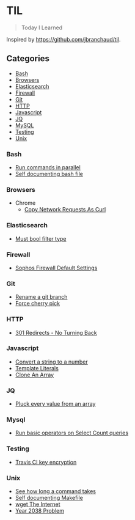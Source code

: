 # TIL

> Today I Learned

Inspired by https://github.com/jbranchaud/til.

## Categories
* [Bash](#bash)
* [Browsers](#browsers)
* [Elasticsearch](#elasticsearch)
* [Firewall](#firewall)
* [Git](#git)
* [HTTP](#http)
* [Javascript](#javascript)
* [JQ](#jq)
* [MySQL](#mysql)
* [Testing](#testing)
* [Unix](#unix)

### Bash
- [Run commands in parallel](bash/run-commands-in-parallel.md)
- [Self documenting bash file](bash/self-documenting-bash-file.md)

### Browsers
- Chrome
  - [Copy Network Requests As Curl](browsers/chrome/Copy-network-request-as-cURL.md)

### Elasticsearch
- [Must bool filter type](elasticsearch/must-bool-filter-type.md)

### Firewall
- [Sophos Firewall Default Settings](firewall/sophos-firewall.md)

### Git
- [Rename a git branch](git/rename-a-git-branch.md)
- [Force cherry pick](git/force-cherry-pick.md)

### HTTP
- [301 Redirects - No Turning Back](http/301-redirects-of-no-return.md)

### Javascript
- [Convert a string to a number](javascript/convert-a-string-to-a-number.md)
- [Template Literals](javascript/template-literals.md)
- [Clone An Array](javascript/clone-an-array.md)

### JQ
- [Pluck every value from an array](jq/pluck-value-from-an-array.md)

### Mysql
- [Run basic operators on Select Count queries](mysql/operators-on-mysql-selects.md)

### Testing
- [Travis CI key encryption](testing/travis-ci-key-encryption.md)

### Unix
- [See how long a command takes](unix/time-a-command.md)
- [Self documenting Makefile](unix/self-documenting-makefile.md)
- [wget The Internet](unix/wget-to-archive-the-internet.md)
- [Year 2038 Problem](unix/year-2038.md)
